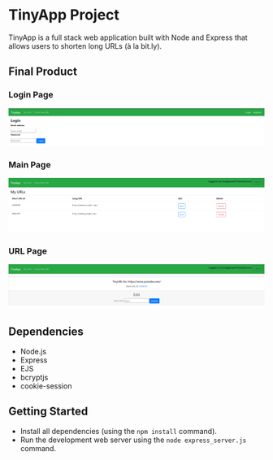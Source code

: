 # TinyApp Project

TinyApp is a full stack web application built with Node and Express that allows users to shorten long URLs (à la bit.ly).

## Final Product

### Login Page
!["Screenshot of Login Page"](https://github.com/Brady-Blanchard/tinyapp/blob/master/docs/tinyapp-login-page.png)

### Main Page
!["Screenshot of Main Page"](https://github.com/Brady-Blanchard/tinyapp/blob/master/docs/tinyapp-main-page.png)

### URL Page
!["Screenshot of URL Page"](https://github.com/Brady-Blanchard/tinyapp/blob/master/docs/tinyapp-url-page.png)

## Dependencies

- Node.js
- Express
- EJS
- bcryptjs
- cookie-session

## Getting Started

- Install all dependencies (using the `npm install` command).
- Run the development web server using the `node express_server.js` command.
